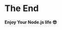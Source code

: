 <!-- background: end -->

# The End

#### Enjoy Your Node.js life 😎

<br />

<div class="sns-list sns-list-end">
  <a href="https://hiroppy.me" target="_blank">
    <i class="fas fa-home"></i>
  </a>
  <a href="https://twitter.com/about_hiroppy" target="_blank">
    <i class="fab fa-twitter"></i>
  </a>
  <a href="https://github.com/hiroppy" target="_blank">
    <i class="fab fa-github"></i>
  </a>
</div>
